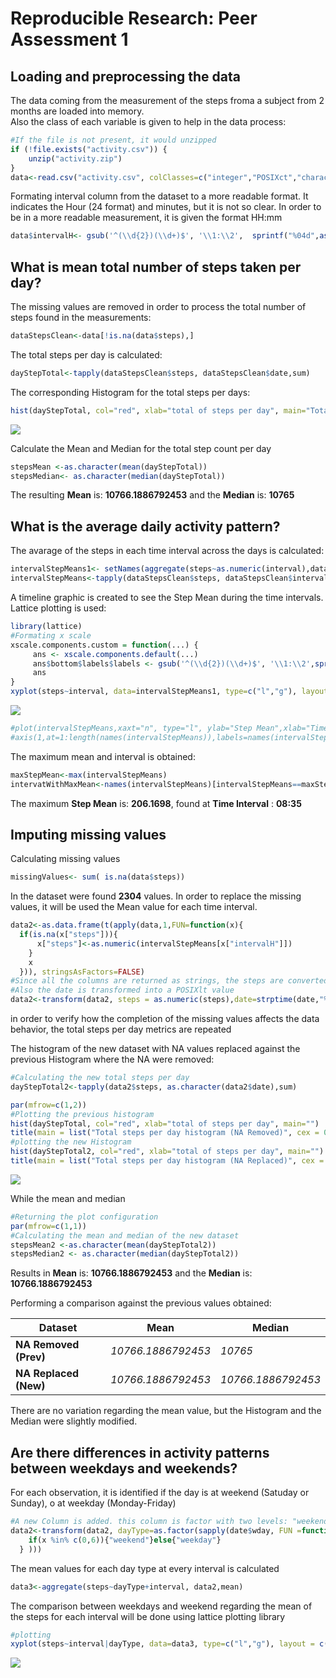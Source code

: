 # Reproducible Research: Peer Assessment 1


## Loading and preprocessing the data



The data coming from the measurement of the steps froma a subject from 2 months are loaded into memory.  
Also the class of each variable is given to help in the data process:


```r
#If the file is not present, it would unzipped
if (!file.exists("activity.csv")) {
    unzip("activity.zip")
}
data<-read.csv("activity.csv", colClasses=c("integer","POSIXct","character"))
```

Formating interval column from the dataset to a more readable format. It indicates the Hour (24 format) and minutes, but it is not so clear. In order to be in a more readable measurement, it is given the format HH:mm


```r
data$intervalH<- gsub('^(\\d{2})(\\d+)$', '\\1:\\2',  sprintf("%04d",as.numeric(data$interval)))
```

## What is mean total number of steps taken per day?

The missing values are removed in order to process the total number of steps found in the measurements:


```r
dataStepsClean<-data[!is.na(data$steps),]
```


The total steps per day is calculated:


```r
dayStepTotal<-tapply(dataStepsClean$steps, dataStepsClean$date,sum)
```


The corresponding Histogram for the total steps per days:


```r
hist(dayStepTotal, col="red", xlab="total of steps per day", main="Total steps per day histogram")
```

![](PA1_template_files/figure-html/unnamed-chunk-5-1.png) 


Calculate the Mean and Median for the total step count per day


```r
stepsMean <-as.character(mean(dayStepTotal))
stepsMedian<- as.character(median(dayStepTotal))
```

The resulting **Mean** is: **10766.1886792453** and the **Median** is: **10765**

## What is the average daily activity pattern?


The avarage of the steps in each time interval across the days is calculated:


```r
intervalStepMeans1<- setNames(aggregate(steps~as.numeric(interval),dataStepsClean, mean),c("interval","steps"))
intervalStepMeans<-tapply(dataStepsClean$steps, dataStepsClean$intervalH,mean)
```


A timeline graphic is created to see the Step Mean during the time intervals. Lattice plotting is used:


```r
library(lattice)
#Formating x scale
xscale.components.custom = function(...) {
     ans <- xscale.components.default(...)
     ans$bottom$labels$labels <- gsub('^(\\d{2})(\\d+)$', '\\1:\\2',sprintf("%04d", ans$bottom$labels$at))
     ans
}
xyplot(steps~interval, data=intervalStepMeans1, type=c("l","g"), layout = c(1,1),scales = list(x=list(rot = 45,abbreviate=FALSE,tick.number=10),y=list(tick.number=10)), xscale.components = xscale.components.custom, xlab="Time interval",ylab="Steps Average")
```

![](PA1_template_files/figure-html/unnamed-chunk-8-1.png) 

```r
#plot(intervalStepMeans,xaxt="n", type="l", ylab="Step Mean",xlab="Time Interval", col="blue")
#axis(1,at=1:length(names(intervalStepMeans)),labels=names(intervalStepMeans))
```


The maximum mean and interval is obtained:


```r
maxStepMean<-max(intervalStepMeans)
intervatWithMaxMean<-names(intervalStepMeans)[intervalStepMeans==maxStepMean]
```

The maximum **Step Mean** is:  **206.1698**, found at **Time Interval** : **08:35**


## Imputing missing values



Calculating missing values


```r
missingValues<- sum( is.na(data$steps))
```


In the dataset were found **2304** values. In order to replace the missing values, it will be used the Mean value for each time interval.


```r
data2<-as.data.frame(t(apply(data,1,FUN=function(x){
  if(is.na(x["steps"])){
      x["steps"]<-as.numeric(intervalStepMeans[x["intervalH"]])
    }
    x
  })), stringsAsFactors=FALSE)
#Since all the columns are returned as strings, the steps are converted to numeric values
#Also the date is transformed into a POSIXlt value
data2<-transform(data2, steps = as.numeric(steps),date=strptime(date,"%Y-%m-%d"), interval = as.numeric(interval))
```

in order to verify how the completion of the missing values affects the data behavior, 
the total steps per day metrics are repeated  

The histogram of the new dataset with NA values replaced against the previous Histogram where the NA were removed:


```r
#Calculating the new total steps per day
dayStepTotal2<-tapply(data2$steps, as.character(data2$date),sum)

par(mfrow=c(1,2))
#Plotting the previous histogram
hist(dayStepTotal, col="red", xlab="total of steps per day", main="")
title(main = list("Total steps per day histogram (NA Removed)", cex = 0.8))
#plotting the new Histogram
hist(dayStepTotal2, col="red", xlab="total of steps per day", main="")
title(main = list("Total steps per day histogram (NA Replaced)", cex = 0.8))
```

![](PA1_template_files/figure-html/unnamed-chunk-12-1.png) 

While the mean and median


```r
#Returning the plot configuration
par(mfrow=c(1,1))
#Calculating the mean and median of the new dataset
stepsMean2 <-as.character(mean(dayStepTotal2))
stepsMedian2 <- as.character(median(dayStepTotal2))
```

Results in **Mean** is: **10766.1886792453** and the **Median** is: **10766.1886792453**  

Performing a comparison against the previous values obtained:

| Dataset                | Mean             |Median             |
| -----------------------|----------------- | ----------------- |
| **NA Removed (Prev)**  | *10766.1886792453*  | *10765* |
| **NA Replaced (New)**  | *10766.1886792453* | *10766.1886792453*|


There are no variation regarding the mean value, but the Histogram and the Median were slightly modified.



## Are there differences in activity patterns between weekdays and weekends?


For each observation, it is identified if the day is at weekend (Satuday or Sunday), o at weekday (Monday-Friday)  


```r
#A new Column is added. this column is factor with two levels: "weekend" and "weekday"
data2<-transform(data2, dayType=as.factor(sapply(date$wday, FUN =function(x){
    if(x %in% c(0,6)){"weekend"}else{"weekday"} 
  } )))
```


The mean values for each day type at every interval is calculated


```r
data3<-aggregate(steps~dayType+interval, data2,mean)
```


The comparison between weekdays and weekend regarding the mean of the steps for each interval will be done using lattice plotting library


```r
#plotting
xyplot(steps~interval|dayType, data=data3, type=c("l","g"), layout = c(1,2),scales = list(x=list(rot = 45,abbreviate=FALSE,tick.number=10)), xscale.components = xscale.components.custom, xlab="Time interval",ylab="Steps Average")
```

![](PA1_template_files/figure-html/unnamed-chunk-16-1.png) 


